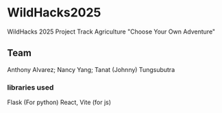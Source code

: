 # WildHacks2025
WildHacks 2025 Project
Track Agriculture
"Choose Your Own Adventure"

## Team
Anthony Alvarez;
Nancy Yang;
Tanat (Johnny) Tungsubutra


### libraries used
Flask (For python)
React, Vite (for js)
